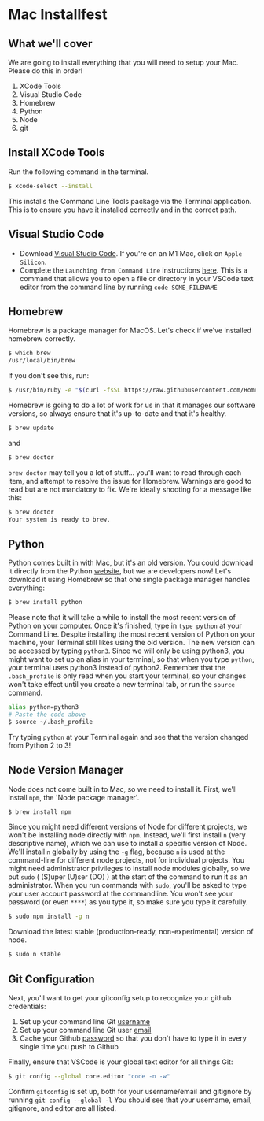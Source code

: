 # Mac Installfest

## What we'll cover
We are going to install everything that you will need to setup your Mac. Please do this in order!

1. XCode Tools
1. Visual Studio Code
1. Homebrew
1. Python
1. Node
1. git

## Install XCode Tools

Run the following command in the terminal.

```sh
$ xcode-select --install
```

This installs the Command Line Tools package via the Terminal application. This is to ensure you have it installed correctly and in the correct path.

## Visual Studio Code
- Download [Visual Studio Code](https://code.visualstudio.com/download). If you're on an M1 Mac, click on `Apple Silicon`.
- Complete the `Launching from Command Line` instructions [here](https://code.visualstudio.com/docs/setup/mac#_launching-from-the-command-line). This is a command that allows you to open a file or directory in your VSCode text editor from the command line by running `code SOME_FILENAME`


## Homebrew

Homebrew is a package manager for MacOS. Let's check if we've installed homebrew correctly.

```sh
$ which brew
/usr/local/bin/brew
```

If you don't see this, run:

```sh
$ /usr/bin/ruby -e "$(curl -fsSL https://raw.githubusercontent.com/Homebrew/install/master/install)"
```

Homebrew is going to do a lot of work for us in that it manages our software versions, so always ensure that it's up-to-date and that it's healthy.

```sh
$ brew update
```

and

```sh
$ brew doctor
```

`brew doctor` may tell you a lot of stuff… you'll want to read through each item, and attempt to resolve the issue for Homebrew. Warnings are good to read but are not mandatory to fix. We're ideally shooting for a message like this:

```sh
$ brew doctor
Your system is ready to brew.
```


## Python
Python comes built in with Mac, but it's an old version. You could download it directly from the Python [website](https://www.python.org/downloads/), but we are developers now! Let's download it using Homebrew so that one single package manager handles everything:

```sh
$ brew install python
```

Please note that it will take a while to install the most recent version of Python on your computer. Once it's finished, type in `type python` at your Command Line. Despite installing the most recent version of Python on your machine, your Terminal still likes using the old version. The new version can be accessed by typing `python3`. Since we will only be using python3, you might want to set up an alias in your terminal, so that when you type `python`, your terminal uses python3 instead of python2. Remember that the `.bash_profile` is only read when you start your terminal, so your changes won't take effect until you create a new terminal tab, or run the `source` command. 

```sh
alias python=python3
# Paste the code above
$ source ~/.bash_profile
```

Try typing `python` at your Terminal again and see that the version changed from Python 2 to 3!

## Node Version Manager
Node does not come built in to Mac, so we need to install it. First, we'll install `npm`, the 'Node package manager'.  

```sh
$ brew install npm
```

Since you might need different versions of Node for different projects, we won't be installing node directly with `npm`. Instead, we'll first install `n` (very descriptive name), which we can use to install a specific version of Node. We'll install `n` globally by using the `-g` flag, because `n` is used at the command-line for different node projects, not for individual projects. You might need administrator privileges to install node modules globally, so we put `sudo` ( (S)uper (U)ser (DO) ) at the start of the command to run it as an administrator. When you run commands with `sudo`, you'll be asked to type your user account password at the commandline. You won't see your password (or even `****`) as you type it, so make sure you type it carefully. 

```sh
$ sudo npm install -g n 
```


Download the latest stable (production-ready, non-experimental) version of node.

```sh
$ sudo n stable
```

## Git Configuration
Next, you'll want to get your gitconfig setup to recognize your github credentials:
1. Set up your command line Git [username](https://help.github.com/articles/setting-your-username-in-git/)
2. Set up your command line Git user [email](https://docs.github.com/en/github/setting-up-and-managing-your-github-user-account/managing-email-preferences/setting-your-commit-email-address#setting-your-commit-email-address-in-git)
3. Cache your Github [password](https://help.github.com/articles/caching-your-github-password-in-git/) so that you don't have to type it in every single time you push to Github

Finally, ensure that VSCode is your global text editor for all things Git:

```sh
$ git config --global core.editor "code -n -w"
```

Confirm `gitconfig` is set up, both for your username/email and gitignore by running `git config --global -l`
You should see that your username, email, gitignore, and editor are all listed.

